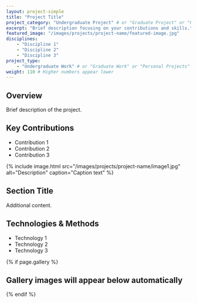 ```yaml
---
layout: project-simple
title: "Project Title"
project_category: "Undergraduate Project" # or "Graduate Project" or "Personal Project"
excerpt: "Brief description focusing on your contributions and skills."
featured_image: "/images/projects/project-name/featured-image.jpg"
disciplines:
    - "Discipline 1"
    - "Discipline 2"
    - "Discipline 3"
project_type:
    - "Undergraduate Work" # or "Graduate Work" or "Personal Projects"
weight: 110 # Higher numbers appear lower
---
```


## Overview

Brief description of the project.

## Key Contributions

-   Contribution 1
-   Contribution 2
-   Contribution 3

{% include image.html src="/images/projects/project-name/image1.jpg" alt="Description" caption="Caption text" %}

## Section Title

Additional content.

## Technologies & Methods

-   Technology 1
-   Technology 2
-   Technology 3

{% if page.gallery %}

## Gallery images will appear below automatically

{% endif %}
